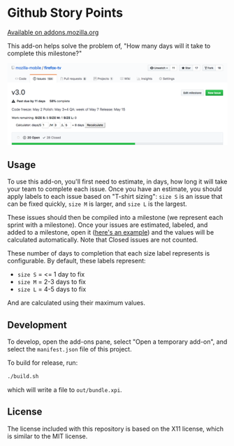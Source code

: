 # Github Story Points
[Available on addons.mozilla.org][amo]

This add-on helps solve the problem of, "How many days will it take to complete this milestone?"

![Example of story points](docs/im/example.png)

## Usage
To use this add-on, you'll first need to estimate, in days, how long it will take your team to complete each issue. Once you have an estimate, you should apply labels to each issue based on "T-shirt sizing": `size S` is an issue that can be fixed quickly, `size M` is larger, and `size L` is the largest.

These issues should then be compiled into a milestone (we represent each sprint with a milestone). Once your issues are estimated, labeled, and added to a milestone, open it ([here's an example][example]) and the values will be calculated automatically. Note that Closed issues are not counted.

These number of days to completion that each size label represents is configurable. By default, these labels represent:
- `size S` = <= 1 day to fix
- `size M` = 2-3 days to fix
- `size L` = 4-5 days to fix

And are calculated using their maximum values.

## Development
To develop, open the add-ons pane, select "Open a temporary add-on", and select the `manifest.json` file of this project.

To build for release, run:
```sh
./build.sh
```

which will write a file to `out/bundle.xpi`.

## License
The license included with this repository is based on the X11 license, which is similar to the MIT license.

[amo]: https://addons.mozilla.org/en-US/firefox/addon/github-story-points/
[example]: https://github.com/mcomella/Spoon-Knife/milestone/1
